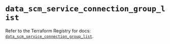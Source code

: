 # `data_scm_service_connection_group_list`

Refer to the Terraform Registry for docs: [`data_scm_service_connection_group_list`](https://registry.terraform.io/providers/paloaltonetworks/scm/1.0.2/docs/data-sources/service_connection_group_list).
